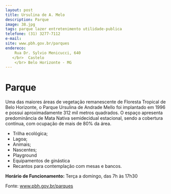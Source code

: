 ```yaml
---
layout: post
title: Ursulina de A. Melo
description: Parque
image: 38.jpg
tags: parque lazer entretenimento utilidade-publica
telefone: (31) 3277-7112
e-mail:   
site: www.pbh.gov.br/parques
endereco: 
    Rua Dr. Sylvio Menicucci, 640
   </br>  Castelo
    </br> Belo Horizonte - MG
---
```


# Parque

Uma das maiores áreas de vegetação remanescente de Floresta Tropical de Belo Horizonte, 
o Parque Ursulina de Andrade Mello foi implantado em 1996 e possui aproximadamente 312 mil metros quadrados. 
O espaço apresenta predominância de Mata Nativa semidecidual estacional, sendo a cobertura contínua, com ocupação 
de mais de 80% da área.

* Trilha ecológica;
* Lagoa;
* Animais;
* Nascentes;
* Playground
* Equipamentos de ginástica
* Recantos para contemplação com mesas e bancos.

**Horário de Funcionamento:**
Terça a domingo, das 7h às 17h30  

Fonte: www.pbh.gov.br/parques




